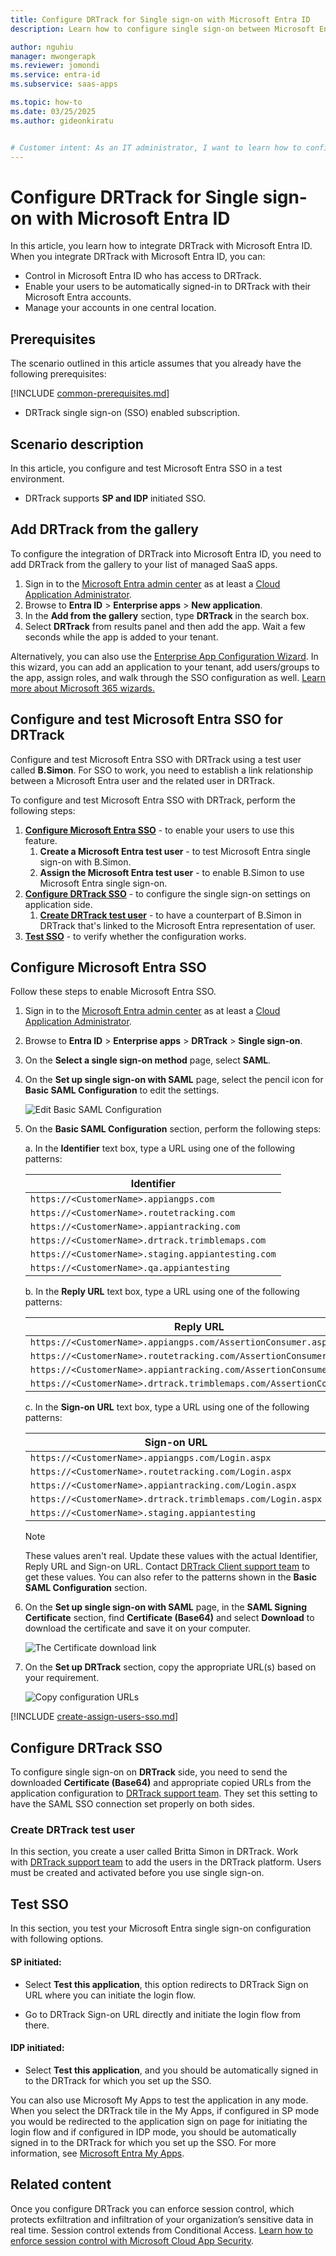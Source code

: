 ```yaml
---
title: Configure DRTrack for Single sign-on with Microsoft Entra ID
description: Learn how to configure single sign-on between Microsoft Entra ID and DRTrack.

author: nguhiu
manager: mwongerapk
ms.reviewer: jomondi
ms.service: entra-id
ms.subservice: saas-apps

ms.topic: how-to
ms.date: 03/25/2025
ms.author: gideonkiratu


# Customer intent: As an IT administrator, I want to learn how to configure single sign-on between Microsoft Entra ID and DRTrack so that I can control who has access to DRTrack, enable automatic sign-in with Microsoft Entra accounts, and manage my accounts in one central location.
---
```


# Configure DRTrack for Single sign-on with Microsoft Entra ID

In this article,  you learn how to integrate DRTrack with Microsoft Entra ID. When you integrate DRTrack with Microsoft Entra ID, you can:

* Control in Microsoft Entra ID who has access to DRTrack.
* Enable your users to be automatically signed-in to DRTrack with their Microsoft Entra accounts.
* Manage your accounts in one central location.

## Prerequisites
The scenario outlined in this article assumes that you already have the following prerequisites:

[!INCLUDE [common-prerequisites.md](~/identity/saas-apps/includes/common-prerequisites.md)]
* DRTrack single sign-on (SSO) enabled subscription.

## Scenario description

In this article,  you configure and test Microsoft Entra SSO in a test environment.

* DRTrack supports **SP and IDP** initiated SSO.

## Add DRTrack from the gallery

To configure the integration of DRTrack into Microsoft Entra ID, you need to add DRTrack from the gallery to your list of managed SaaS apps.

1. Sign in to the [Microsoft Entra admin center](https://entra.microsoft.com) as at least a [Cloud Application Administrator](~/identity/role-based-access-control/permissions-reference.md#cloud-application-administrator).
1. Browse to **Entra ID** > **Enterprise apps** > **New application**.
1. In the **Add from the gallery** section, type **DRTrack** in the search box.
1. Select **DRTrack** from results panel and then add the app. Wait a few seconds while the app is added to your tenant.

 Alternatively, you can also use the [Enterprise App Configuration Wizard](https://portal.office.com/AdminPortal/home?Q=Docs#/azureadappintegration). In this wizard, you can add an application to your tenant, add users/groups to the app, assign roles, and walk through the SSO configuration as well. [Learn more about Microsoft 365 wizards.](/microsoft-365/admin/misc/azure-ad-setup-guides)

<a name='configure-and-test-azure-ad-sso-for-drtrack'></a>

## Configure and test Microsoft Entra SSO for DRTrack

Configure and test Microsoft Entra SSO with DRTrack using a test user called **B.Simon**. For SSO to work, you need to establish a link relationship between a Microsoft Entra user and the related user in DRTrack.

To configure and test Microsoft Entra SSO with DRTrack, perform the following steps:

1. **[Configure Microsoft Entra SSO](#configure-azure-ad-sso)** - to enable your users to use this feature.
    1. **Create a Microsoft Entra test user** - to test Microsoft Entra single sign-on with B.Simon.
    1. **Assign the Microsoft Entra test user** - to enable B.Simon to use Microsoft Entra single sign-on.
1. **[Configure DRTrack SSO](#configure-drtrack-sso)** - to configure the single sign-on settings on application side.
    1. **[Create DRTrack test user](#create-drtrack-test-user)** - to have a counterpart of B.Simon in DRTrack that's linked to the Microsoft Entra representation of user.
1. **[Test SSO](#test-sso)** - to verify whether the configuration works.

<a name='configure-azure-ad-sso'></a>

## Configure Microsoft Entra SSO

Follow these steps to enable Microsoft Entra SSO.

1. Sign in to the [Microsoft Entra admin center](https://entra.microsoft.com) as at least a [Cloud Application Administrator](~/identity/role-based-access-control/permissions-reference.md#cloud-application-administrator).
1. Browse to **Entra ID** > **Enterprise apps** > **DRTrack** > **Single sign-on**.
1. On the **Select a single sign-on method** page, select **SAML**.
1. On the **Set up single sign-on with SAML** page, select the pencil icon for **Basic SAML Configuration** to edit the settings.

   ![Edit Basic SAML Configuration](common/edit-urls.png)

1. On the **Basic SAML Configuration** section, perform the following steps:

    a. In the **Identifier** text box, type a URL using one of the following patterns:
    
    | **Identifier** |
    |------|
    | `https://<CustomerName>.appiangps.com` |
    | `https://<CustomerName>.routetracking.com` |
    | `https://<CustomerName>.appiantracking.com` |
    | `https://<CustomerName>.drtrack.trimblemaps.com` |
    | `https://<CustomerName>.staging.appiantesting.com` |
    | `https://<CustomerName>.qa.appiantesting` |

    b. In the **Reply URL** text box, type a URL using one of the following patterns:

    | **Reply URL** |
    |--------|
    | `https://<CustomerName>.appiangps.com/AssertionConsumer.aspx` |
    | `https://<CustomerName>.routetracking.com/AssertionConsumer.aspx` |
    | `https://<CustomerName>.appiantracking.com/AssertionConsumer.aspx` |
    | `https://<CustomerName>.drtrack.trimblemaps.com/AssertionConsumer.a` |

    c. In the **Sign-on URL** text box, type a URL using one of the following patterns:

    | **Sign-on URL** |
    |---------|
    | `https://<CustomerName>.appiangps.com/Login.aspx` |
    | `https://<CustomerName>.routetracking.com/Login.aspx` |
    | `https://<CustomerName>.appiantracking.com/Login.aspx` |
    | `https://<CustomerName>.drtrack.trimblemaps.com/Login.aspx` |
    | `https://<CustomerName>.staging.appiantesting` |

	> [!NOTE]
	> These values aren't real. Update these values with the actual Identifier, Reply URL and Sign-on URL. Contact [DRTrack Client support team](mailto:support-appian@trimblemaps.com) to get these values. You can also refer to the patterns shown in the **Basic SAML Configuration** section.

1. On the **Set up single sign-on with SAML** page, in the **SAML Signing Certificate** section,  find **Certificate (Base64)** and select **Download** to download the certificate and save it on your computer.

	![The Certificate download link](common/certificatebase64.png)

1. On the **Set up DRTrack** section, copy the appropriate URL(s) based on your requirement.

	![Copy configuration URLs](common/copy-configuration-urls.png)

<a name='create-an-azure-ad-test-user'></a>

[!INCLUDE [create-assign-users-sso.md](~/identity/saas-apps/includes/create-assign-users-sso.md)]

## Configure DRTrack SSO

To configure single sign-on on **DRTrack** side, you need to send the downloaded **Certificate (Base64)** and appropriate copied URLs from the application configuration to [DRTrack support team](mailto:support-appian@trimblemaps.com). They set this setting to have the SAML SSO connection set properly on both sides.

### Create DRTrack test user

In this section, you create a user called Britta Simon in DRTrack. Work with [DRTrack support team](mailto:support-appian@trimblemaps.com) to add the users in the DRTrack platform. Users must be created and activated before you use single sign-on.

## Test SSO 

In this section, you test your Microsoft Entra single sign-on configuration with following options. 

#### SP initiated:

* Select **Test this application**, this option redirects to DRTrack Sign on URL where you can initiate the login flow.  

* Go to DRTrack Sign-on URL directly and initiate the login flow from there.

#### IDP initiated:

* Select **Test this application**, and you should be automatically signed in to the DRTrack for which you set up the SSO. 

You can also use Microsoft My Apps to test the application in any mode. When you select the DRTrack tile in the My Apps, if configured in SP mode you would be redirected to the application sign on page for initiating the login flow and if configured in IDP mode, you should be automatically signed in to the DRTrack for which you set up the SSO. For more information, see [Microsoft Entra My Apps](/azure/active-directory/manage-apps/end-user-experiences#azure-ad-my-apps).

## Related content

Once you configure DRTrack you can enforce session control, which protects exfiltration and infiltration of your organization’s sensitive data in real time. Session control extends from Conditional Access. [Learn how to enforce session control with Microsoft Cloud App Security](/cloud-app-security/proxy-deployment-aad).
